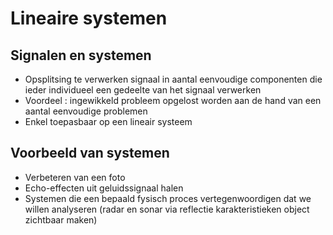 # Lineaire systemen


## Signalen en systemen
- Opsplitsing te verwerken signaal in aantal eenvoudige componenten die ieder individueel een gedeelte van het signaal verwerken
- Voordeel : ingewikkeld probleem opgelost worden aan de hand van een aantal eenvoudige problemen
- Enkel toepasbaar op een lineair systeem


## Voorbeeld van systemen
- Verbeteren van een foto
- Echo-effecten uit geluidssignaal halen
- Systemen die een bepaald fysisch proces vertegenwoordigen dat we willen analyseren (radar en sonar via reflectie karakteristieken object zichtbaar maken)

